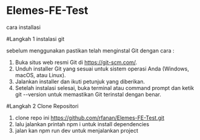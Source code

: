 # Elemes-FE-Test

cara installasi

#Langkah 1 instalasi git

sebelum menggunakan pastikan telah menginstal Git dengan cara :
1. Buka situs web resmi Git di https://git-scm.com/.
2. Unduh installer Git yang sesuai untuk sistem operasi Anda (Windows, macOS, atau Linux).
3. Jalankan installer dan ikuti petunjuk yang diberikan.
4. Setelah instalasi selesai, buka terminal atau command prompt dan ketik git --version untuk memastikan Git terinstal dengan benar. 

#Langkah 2 Clone Repositori
1. clone repo ini https://github.com/rfanan/Elemes-FE-Test.git
2. lalu jalankan printah npm i untuk install dependencies
3. jalan kan npm run dev untuk menjalankan project

